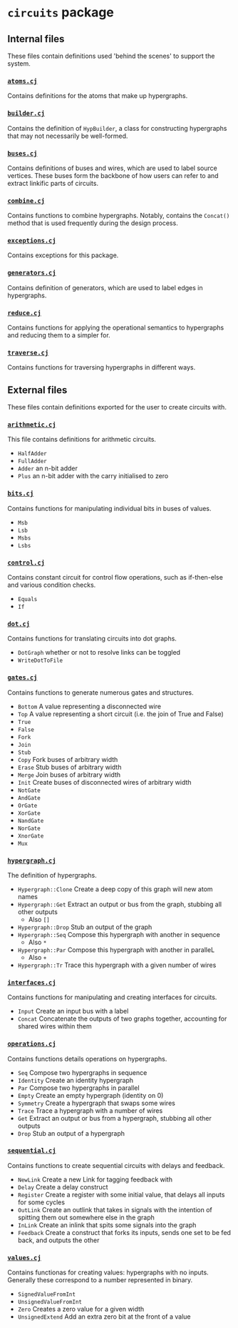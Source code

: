 # `circuits` package

## Internal files

These files contain definitions used 'behind the scenes' to support the system.

### [`atoms.cj`](atoms.cj)

Contains definitions for the atoms that make up hypergraphs.

### [`builder.cj`](builder.cj)

Contains the definition of `HypBuilder`, a class for constructing hypergraphs that may not necessarily be well-formed.

### [`buses.cj`](buses.cj)

Contains definitions of buses and wires, which are used to label source vertices.
These buses form the backbone of how users can refer to and extract linkific parts of circuits.

### [`combine.cj`](combine.cj)

Contains functions to combine hypergraphs.
Notably, contains the `Concat()` method that is used frequently during the design process.

### [`exceptions.cj`](exceptions.cj)

Contains exceptions for this package.

### [`generators.cj`](generators.cj)

Contains definition of generators, which are used to label edges in hypergraphs.

### [`reduce.cj`](reduce.cj)

Contains functions for applying the operational semantics to hypergraphs and reducing them to a simpler for.

### [`traverse.cj`](traverse.cj)

Contains functions for traversing hypergraphs in different ways.

## External files

These files contain definitions exported for the user to create circuits with.

### [`arithmetic.cj`](arithmetic.cj)

This file contains definitions for arithmetic circuits.

* `HalfAdder`
* `FullAdder`
* `Adder` an n-bit adder
* `Plus` an n-bit adder with the carry initialised to zero

### [`bits.cj`](bits.cj)

Contains functions for manipulating individual bits in buses of values.

* `Msb`
* `Lsb`
* `Msbs`
* `Lsbs`

### [`control.cj`](control.cj)

Contains constant circuit for control flow operations, such as if-then-else and various condition checks.

* `Equals`
* `If`

### [`dot.cj`](dot.cj)

Contains functions for translating circuits into dot graphs.

* `DotGraph` whether or not to resolve links can be toggled
* `WriteDotToFile`

### [`gates.cj`](gates.cj)

Contains functions to generate numerous gates and structures.

* `Bottom` A value representing a disconnected wire
* `Top` A value representing a short circuit (i.e. the join of True and False)
* `True`
* `False`
* `Fork`
* `Join`
* `Stub`
* `Copy` Fork buses of arbitrary width
* `Erase` Stub buses of arbitrary width
* `Merge` Join buses of arbitrary width
* `Init` Create buses of disconnected wires of arbitrary width
* `NotGate`
* `AndGate`
* `OrGate`
* `XorGate`
* `NandGate`
* `NorGate`
* `XnorGate`
* `Mux`

### [`hypergraph.cj`](hypergraph.cj)

The definition of hypergraphs.

* `Hypergraph::Clone` Create a deep copy of this graph will new atom names
* `Hypergraph::Get` Extract an output or bus from the graph, stubbing all other outputs
  * Also `[]`
* `Hypergraph::Drop` Stub an output of the graph
* `Hypergraph::Seq` Compose this hypergraph with another in sequence
  * Also `*`
* `Hypergraph::Par` Compose this hypergraph with another in paralleL
  * Also `+`
* `Hypergraph::Tr` Trace this hypergraph with a given number of wires

### [`interfaces.cj`](interfaces.cj)

Contains functions for manipulating and creating interfaces for circuits.

* `Input` Create an input bus with a label
* `Concat` Concatenate the outputs of two graphs together, accounting for shared wires within them

### [`operations.cj`](operations.cj)

Contains functions details operations on hypergraphs.

* `Seq` Compose two hypergraphs in sequence
* `Identity` Create an identity hypergraph
* `Par` Compose two hypergraphs in parallel
* `Empty` Create an empty hypergraph (identity on 0)
* `Symmetry` Create a hypergraph that swaps some wires
* `Trace` Trace a hypergraph with a number of wires
* `Get` Extract an output or bus from a hypergraph, stubbing all other outputs
* `Drop` Stub an output of a hypergraph

### [`sequential.cj`](sequential.cj)

Contains functions to create sequential circuits with delays and feedback.

* `NewLink` Create a new Link for tagging feedback with
* `Delay` Create a delay construct
* `Register` Create a register with some initial value, that delays all inputs for some cycles
* `OutLink` Create an outlink that takes in signals with the intention of spitting them out somewhere else in the graph
* `InLink` Create an inlink that spits some signals into the graph
* `Feedback` Create a construct that forks its inputs, sends one set to be fed back, and outputs the other

### [`values.cj`](values.cj)

Contains functionas for creating values: hypergraphs with no inputs. Generally these correspond to a number represented in binary.

* `SignedValueFromInt`
* `UnsignedValueFromInt`
* `Zero` Creates a zero value for a given width
* `UnsignedExtend` Add an extra zero bit at the front of a value